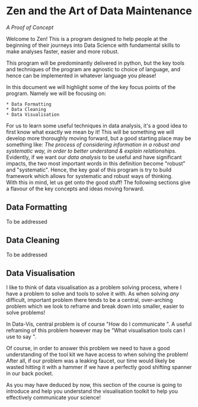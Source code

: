# Zen and the Art of Data Maintenance
_A Proof of Concept_

Welcome to Zen! This is a program designed to help people at the beginning of their journeys into Data Science with fundamental skills to make analyses faster, easier and more robust.

This program will be predominantly delivered in python, but the key tools and techniques of the program are agnostic to choice of language, and hence can be implemented in whatever language you please!

In this document we will highlight some of the key focus points of the program. Namely we will be focusing on:

    * Data Formatting
    * Data Cleaning
    * Data Visualisation

For us to learn some useful techniques in data analysis, it's a good idea to first know what exactly we mean by it! This will be something we will develop more thoroughly moving forward, but a good starting place may be something like:
_The process of considering information in a robust and systematic way, in order to better understand & explain relationships._
<br>
Evidently, if we want our _data analysis_ to be useful and have significant impacts, the two most important words in this definition become "robust" and "systematic". Hence, the key goal of this program is try to build framework which allows for systematic and robust ways of thinking.
<br>
With this in mind, let us get onto the good stuff! The following sections give a flavour of the key concepts and ideas moving forward.
<br>
## Data Formatting
To be addressed
<br>
## Data Cleaning
To be addressed
<br>
## Data Visualisation
I like to think of data visualisation as a problem solving process, where I have a problem to solve and tools to solve it with. As when solving _any_ difficult, important problem there tends to be a central, over-arching problem which we look to reframe and break down into smaller, easier to solve problems!

In Data-Vis, central problem is of course "How do I communicate <insert cool fact here>". A useful reframing of this problem however may be "What visualisation tools can I use to say <cool fact>". 

Of course, in order to answer this problem we need to have a good understanding of the tool kit we have access to when solving the problem! After all, if our problem was a leaking faucet, our time would likely be wasted hitting it with a hammer if we have a perfectly good shifting spanner in our back pocket. 

As you may have deduced by now, this section of the course is going to introduce and help you understand the visualisation toolkit to help you effectively communicate your science!
